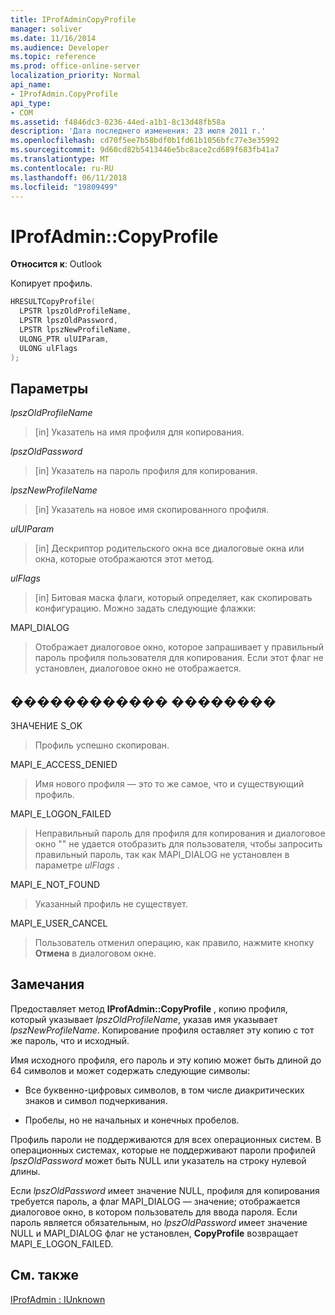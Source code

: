 ```yaml
---
title: IProfAdminCopyProfile
manager: soliver
ms.date: 11/16/2014
ms.audience: Developer
ms.topic: reference
ms.prod: office-online-server
localization_priority: Normal
api_name:
- IProfAdmin.CopyProfile
api_type:
- COM
ms.assetid: f4846dc3-0236-44ed-a1b1-8c13d48fb58a
description: 'Дата последнего изменения: 23 июля 2011 г.'
ms.openlocfilehash: cd70f5ee7b58bdf0b1fd61b1056bfc77e3e35992
ms.sourcegitcommit: 9d60cd82b5413446e5bc8ace2cd689f683fb41a7
ms.translationtype: MT
ms.contentlocale: ru-RU
ms.lasthandoff: 06/11/2018
ms.locfileid: "19809499"
---
```

# <a name="iprofadmincopyprofile"></a>IProfAdmin::CopyProfile

  
  
**Относится к**: Outlook 
  
Копирует профиль.
  
```cpp
HRESULTCopyProfile(
  LPSTR lpszOldProfileName,
  LPSTR lpszOldPassword,
  LPSTR lpszNewProfileName,
  ULONG_PTR ulUIParam,
  ULONG ulFlags
);
```

## <a name="parameters"></a>Параметры

 _lpszOldProfileName_
  
> [in] Указатель на имя профиля для копирования.
    
 _lpszOldPassword_
  
> [in] Указатель на пароль профиля для копирования.
    
 _lpszNewProfileName_
  
> [in] Указатель на новое имя скопированного профиля.
    
 _ulUIParam_
  
> [in] Дескриптор родительского окна все диалоговые окна или окна, которые отображаются этот метод.
    
 _ulFlags_
  
> [in] Битовая маска флаги, который определяет, как скопировать конфигурацию. Можно задать следующие флажки:
    
MAPI_DIALOG 
  
> Отображает диалоговое окно, которое запрашивает у правильный пароль профиля пользователя для копирования. Если этот флаг не установлен, диалоговое окно не отображается.
    
## <a name="return-value"></a>������������ ��������

ЗНАЧЕНИЕ S_OK 
  
> Профиль успешно скопирован.
    
MAPI_E_ACCESS_DENIED 
  
> Имя нового профиля — это то же самое, что и существующий профиль.
    
MAPI_E_LOGON_FAILED 
  
> Неправильный пароль для профиля для копирования и диалоговое окно "" не удается отобразить для пользователя, чтобы запросить правильный пароль, так как MAPI_DIALOG не установлен в параметре _ulFlags_ . 
    
MAPI_E_NOT_FOUND 
  
> Указанный профиль не существует.
    
MAPI_E_USER_CANCEL 
  
> Пользователь отменил операцию, как правило, нажмите кнопку **Отмена** в диалоговом окне. 
    
## <a name="remarks"></a>Замечания

Предоставляет метод **IProfAdmin::CopyProfile** , копию профиля, который указывает _lpszOldProfileName_, указав имя указывает _lpszNewProfileName_. Копирование профиля оставляет эту копию с тот же пароль, что и исходный.
  
Имя исходного профиля, его пароль и эту копию может быть длиной до 64 символов и может содержать следующие символы:
  
- Все буквенно-цифровых символов, в том числе диакритических знаков и символ подчеркивания.
    
- Пробелы, но не начальных и конечных пробелов.
    
Профиль пароли не поддерживаются для всех операционных систем. В операционных системах, которые не поддерживают пароли профилей _lpszOldPassword_ может быть NULL или указатель на строку нулевой длины. 
  
Если _lpszOldPassword_ имеет значение NULL, профиля для копирования требуется пароль, а флаг MAPI_DIALOG — значение; отображается диалоговое окно, в котором пользователь для ввода пароля. Если пароль является обязательным, но _lpszOldPassword_ имеет значение NULL и MAPI_DIALOG флаг не установлен, **CopyProfile** возвращает MAPI_E_LOGON_FAILED. 
  
## <a name="see-also"></a>См. также



[IProfAdmin : IUnknown](iprofadminiunknown.md)

